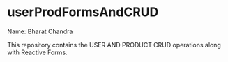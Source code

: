 # userProdFormsAndCRUD

Name: Bharat Chandra

This repository contains the USER AND PRODUCT CRUD operations along with Reactive Forms.

